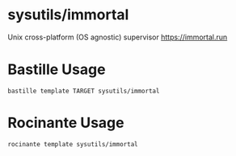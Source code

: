 # sysutils/immortal
Unix cross-platform (OS agnostic) supervisor
https://immortal.run

# Bastille Usage
```shell
bastille template TARGET sysutils/immortal
```

# Rocinante Usage
```shell
rocinante template sysutils/immortal
```
